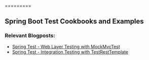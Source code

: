 =========

## Spring Boot Test Cookbooks and Examples


### Relevant Blogposts: 
- [Spring Test - Web Layer Testing with MockMvcTest](http://muzir.github.io/spring/testing/2019/03/03/Spring-Boot-Integration-Testing-MockMvcTest.html)
- [Spring Test - Integration Testing with TestRestTemplate](http://muzir.github.io/spring/testing/2019/03/13/Spring-Boot-Integration-Testing-HttpRequestTest.html)
